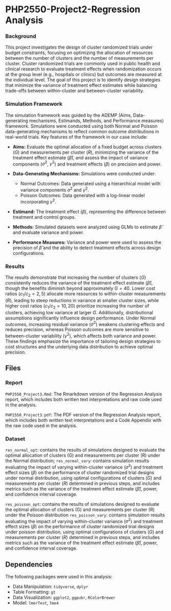 # PHP2550-Project2-Regression Analysis

### Background

This project investigates the design of cluster randomized trials under budget constraints, focusing on optimizing the allocation of resources between the number of clusters and the number of measurements per cluster. Cluster randomized trials are commonly used in public health and clinical research to evaluate treatment effects when randomization occurs at the group level (e.g., hospitals or clinics) but outcomes are measured at the individual level. The goal of this project is to identify design strategies that minimize the variance of treatment effect estimates while balancing trade-offs between within-cluster and between-cluster variability.

### Simulation Framework

The simulation framework was guided by the ADEMP (Aims, Data-generating mechanisms, Estimands, Methods, and Performance measures) framework. Simulations were conducted using both Normal and Poisson data-generating mechanisms to reflect common outcome distributions in real-world trials. Key features of the framework in our case include:
- **Aims:** Evaluate the optimal allocation of a fixed budget across clusters ($G$) and measurements per cluster ($R$), minimizing the variance of the treatment effect estimate ($\hat{\beta}$), and assess the impact of variance components ($\sigma^2$, $\gamma^2$) and treatment effects ($\beta$) on precision and power.
    
- **Data-Generating Mechanisms:** Simulations were conducted under:
   - Normal Outcomes: Data generated using a hierarchical model with variance components $\sigma^2$ and $\gamma^2$.
   - Poisson Outcomes: Data generated with a log-linear model incorporating $\gamma^2$.
    
- **Estimand:** The treatment effect ($\beta$), representing the difference between treatment and control groups.
    
- **Methods:** Simulated datasets were analyzed using GLMs to estimate $\hat{\beta}$ and evaluate variance and power.
    
- **Performance Measures:** Variance and power were used to assess the precision of $\hat{\beta}$ and the ability to detect treatment effects across design configurations.

### Results

The results demonstrate that increasing the number of clusters ($G$) consistently reduces the variance of the treatment effect estimate ($\hat{\beta}$), though the benefits diminish beyond approximately $G = 40$. Lower cost ratios ($c_1/c_2 = 2, 5$) allocate more resources to within-cluster measurements ($R$), leading to steep reductions in variance at smaller cluster sizes, while higher cost ratios ($c_1/c_2 = 10, 20$) prioritize increasing the number of clusters, achieving low variance at larger $G$. Additionally, distributional assumptions significantly influence design performance. Under Normal outcomes, increasing residual variance ($\sigma^2$) weakens clustering effects and reduces precision, whereas Poisson outcomes are more sensitive to between-cluster variability ($\gamma^2$), which affects both variance and power. These findings emphasize the importance of tailoring design strategies to cost structures and the underlying data distribution to achieve optimal precision.

## Files

### Report
`PHP2550_Project3.Rmd`: The Rmarkdown version of the Regression Analysis report, which includes both written text interpretations and raw code used in the analysis. 

`PHP2550_Project3.pdf`: The PDF version of the Regression Analysis report, which includes both written text interpretations and a Code Appendix with the raw code used in the analysis. 

### Dataset
`res_normal_opt`: contains the results of simulations designed to evaluate the optimal allocation of clusters (G) and measurements per cluster (R) under the Normal distribution;
`res_normal_vary`: contains simulation results evaluating the impact of varying within-cluster variance ($\sigma^2$) and treatment effect sizes ($\beta$) on the performance of cluster randomized trial designs under normal distribution, using optimal configurations of clusters ($G$) and measurements per cluster ($R$) determined in previous steps, and includes metrics such as the variance of the treatment effect estimate ($\hat{\beta}$), power, and confidence interval coverage.

`res_poisson_opt`: contains the results of simulations designed to evaluate the optimal allocation of clusters (G) and measurements per cluster (R) under the Poisson distribution
`res_poisson_vary`: contains simulation results evaluating the impact of varying within-cluster variance ($\sigma^2$) and treatment effect sizes ($\beta$) on the performance of cluster randomized trial designs under poisson distribution, using optimal configurations of clusters ($G$) and measurements per cluster ($R$) determined in previous steps, and includes metrics such as the variance of the treatment effect estimate ($\hat{\beta}$), power, and confidence interval coverage.

## Dependencies

The following packages were used in this analysis: 

 - Data Manipulation: `tidyverse`, `dplyr`
 - Table Formatting: `gt`
 - Data Visualization: `ggplot2`, `ggpubr`, `RColorBrewer`
 - Model: `lmerTest`, `lme4`
 
